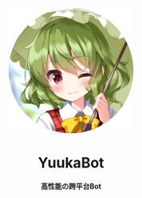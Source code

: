 <p align='center'>
    <a herf=''>
        <img src='./docs/.vuepress/public/images/logo.png' width='250px' height='250px' akt='YuukaBot'>
    </a>
</p>

<div align="center">

# YuukaBot

**高性能の跨平台Bot**

</div>